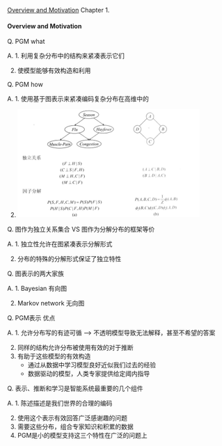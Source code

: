 [Overview and Motivation](probabilistic_graphical_models/1.1.1-Intro-overview.pdf) Chapter 1.



#### Overview and Motivation

Q. PGM  what

A.  1. 利用复杂分布中的结构来紧凑表示它们

2. 使模型能够有效构造和利用



  Q. PGM how

  A. 1. 使用基于图表示来紧凑编码复杂分布在高维中的

  2. ![1547202550110](readme/representation-Overview-and-Motivation-how-PGM.png)





  Q. 图作为独立关系集合 VS 图作为分解分布的框架等价

  A. 1. 独立性允许在图紧凑表示分解形式

  2. 分布的特殊的分解形式保证了独立特性



  Q. 图表示的两大家族

  A. 1. Bayesian 有向图

  2. Markov network 无向图


Q. PGM表示 优点

A. 1. 允许分布写的有迹可循 --> 不透明模型导致无法解释，甚至不希望的答案

2. 同样的结构允许分布被使用有效的对于推断
3. 有助于这些模型的有效构造
   * 通过从数据中学习模型良好近似我们过去的经验
   * 数据驱动的模型，人类专家提供给定阈内指导



Q. 表示、推断和学习是智能系统最重要的几个组件

A. 1. 陈述描述是我们世界的合理的编码

2. 使用这个表示有效回答广泛感谢趣的问题
3. 需要这些分布，组合专家知识和积累的数据
4. PGM是小的模型支持这三个特性在广泛的问题上

